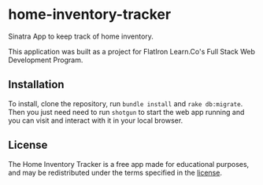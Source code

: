 # home-inventory-tracker
Sinatra App to keep track of home inventory.

This application was built as a project for FlatIron Learn.Co's Full Stack Web Development Program.

## Installation

To install, clone the repository, run `bundle install` and `rake db:migrate`. Then you just need need to run `shotgun` to start the web app running and you can visit and interact with it in your local browser. 

## License

The Home Inventory Tracker is a free app made for educational purposes, and may be redistributed under the terms specified in the [license](https://github.com/LonghornRach/home-inventory-tracker/blob/master/LICENSE).
